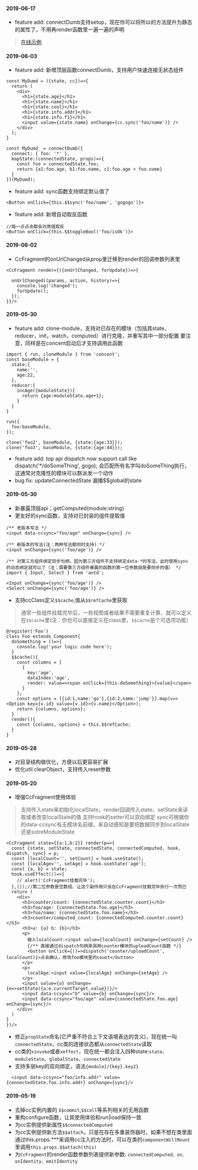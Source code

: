 #### 2019-06-17
* feature add: connectDumb支持setup，现在你可以将所以的方法提升为静态的属性了，不用再render函数里一遍一遍的声明
> [在线示例](https://stackblitz.com/edit/cc-connect-dumb-setup)

#### 2019-06-03
* feature add: 新增顶层函数connectDumb，支持用户快速连接无状态组件
```
const MyDumd = ({state, cc})=>{
  return (
    <div>
      <h1>{state.age}</h1>
      <h1>{state.name}</h1>
      <h1>{state.cool}</h1>
      <h1>{state.info.addr}</h1>
      <h1>{state.info.f1}</h1>
      <input value={state.name} onChange={cc.sync('foo/name')} />
    </div>
  );
}

const MyDumd_ = connectDumb({
  connect: { foo: '*' },
  mapState:(connectedState, props)=>{
    const foo = connectedState.foo;
    return {a1:foo.age, b1:foo.name, c1:foo.age + foo.name}
  }
})(MyDumd);
```
* feature add: sync函数支持绑定默认值了
```
<Button onClick={this.$$sync('foo/name', 'gogogo')}>
```
* feature add: 新增自动取反函数
```
//每一点点击都会对原值取反
<Button onClick={this.$$toggleBool('foo/isOk')}>
```

#### 2019-06-02
* CcFragment的onUrlChanged从prop里迁移到render的回调参数列表里
```
<CcFragment render={({onUrlChanged, forUpdate})=>{

  onUrlChanged((params, action, history)=>{
    console.log('changed');
    forUpdate();
  });
}}/>
```

#### 2019-05-30
* feature add: clone-module，支持对已存在的模块（包括其state，reducer，init，watch，computed）进行克隆，并重写其中一部分配置
要注意，同样是在concent启动后才支持调用此函数
```
import { run, cloneModule } from 'concent';
const baseModule = {
  state:{
    name:'',
    age:22,
  },
  reducer:{
    incAge({moduleState}){
      return {age:moduleState.age+1};
    }
  }
}

run({
  foo:baseModule,
});

clone('foo2', baseModule, {state:{age:33}});
clone('foo3', baseModule, {state:{age:44}});

```
* feature add: top api dispatch now support call like dispatch('*/doSomeThing', gogo);
会匹配所有名字叫doSomeThing执行，这通常对克隆性的模块可以群派发一个动作
* bug fix: updateConnectedState 漏播$$global的state

#### 2019-05-30
* 新暴露顶层api；getComputed(module:string)
* 更友好的sync函数，支持对已封装的组件提取值
```
/** 老版本写法 */
<input data-ccsync="foo/age" onChange={sync} />

/** 新版本的写法(注：两种写法都同时支持) */
<input onChange={sync('foo/age')} />

/** 对第三方组件绑定同步句柄，因为第三方组件不支持绑定data-*的写法，此时使用sync的动态绑定就可以了（注：需要第三方组件暴露的函数的第一位参数就是要同步的值） */
import { Input, Select } from 'antd';

<Input onChange={sync('foo/age')} />
<Select onChange={sync('foo/age')} />
```
* 支持ccClass定义`$$cache`,值从`$$refCache`里获取
> 通常一些组件挂载完毕后，一些视图或者结果不需要重复计算，就可以定义在`$$cache`里(注：你也可以直接定义在class里，`$$cache`是个可选项功能）
```
@register('Foo')
class Foo extends Component{
  doSomething = ()=>{
    console.log('your logic code here');
  }
  $$cache(){
    const columns = [
      {
        key:'age',
        dataIndex:'age',
        render: value=><span onClick={this.doSomething}>{value}</span>
      }
    ];
    const options = [{id:1,name:'go'},{id:2,name:'jump'}].map(v=><Option key={v.id} value={v.id}>{v.name}</Option>);
    return {columns, options};
  }
  render(){
    const {columns, options} = this.$$refCache;
  }
}

```

#### 2019-05-28
* 对目录结构做优化，方便以后更容易扩展
* 优化util.clearObject，支持传入reset参数

#### 2019-05-20
* 增强CcFragment使用体验
> 支持传入state来初始化localState，render回调传入state、setState来读取或者改变localState的值
> 支持hook的setter可以双向绑定
> sync可根据你的data-ccsync有无模块名前缀，来自动感知是要把数据同步到localState还是sotreModuleState
```
<CcFragment state={{a:1,b:2}} render(p=>{
  const {state, setState, connectedState, connectedComputed, hook, dispatch, sync} = p;
  const [localCount='', setCount] = hook.useState();
  const [localAge='', setAge] = hook.useState('age');
  const {a, b} = state;
  hook.useEffect(()=>{
    // alert('CcFragment挂载完毕');
  },[]);//第二位参数是空数组，让这个副作用只会在CcFragment挂载完毕执行一次而已
  return (
    <div>
      <h3>counter/count: {connectedState.counter.count}</h3>
      <h3>foo/age: {connectedState.foo.age}</h3>
      <h3>foo/name: {connectedState.foo.name}</h3>
      <h3>counter/computed_count: {connectedComputed.counter.count}</h3>
      <h3>a: {a} b: {b}</h3>
      <p>
        输入localCount:<input value={localCount} onChange={setCount} />
        {/** 直接通过dispatch句柄来调用counter模块的uploadCount函数 */}
        <button onClick={()=>dispatch('counter/uploadCount', localCount)}>点击确认，修改foo模块里的count</button>
      </p>
      <p>
        localAge:<input value={localAge} onChange={setAge} />
      </p>
      <input value={a} onChange={e=>setState({a:e.currentTarget.value})}/>
      <input data-ccsync="b" value={b} onChange={sync}/>
      <input data-ccsync="foo/age" value={connectedState.foo.age} onChange={sync}/>
    </div>
  )
}
})/>
```
* 修正`propState`命名(它严重不符合上下文语境表达的含义)，现在统一叫`connectedState`，cc类的连接状态都从`connectedState`读取
* cc类的`xinvoke`或者`xeffect`，现在统一都会注入四种state:`state`、`moduleState`、`globalState`、`connectedState`
* 支持多层key的双向绑定，语法`{module}/{key}.key2}`
```
  <input data-ccsync="foo/info.addr" value={connectedState.foo.info.addr} onChange={sync}/>
```

#### 2019-05-19
* 去掉cc实例内置的 `$$commit`,`$$call`等系列相关的无用函数
* 重构configure函数，让其使用体验和run|load保持一致
* 为cc实例提供新属性`$$connectedComputed`
* 为cc实例提供新方法`$$attach`，只是在存在多重装饰器时，如果不想在类里面通过this.props.***来调用cc注入的方法时，可以在类的`componentWillMount`里调用`this.props.$$attach(this)`
* 为`CcFragment`的render函数参数列表提供新参数: `connectedComputed、on、onIdentity、emitIdentity`

